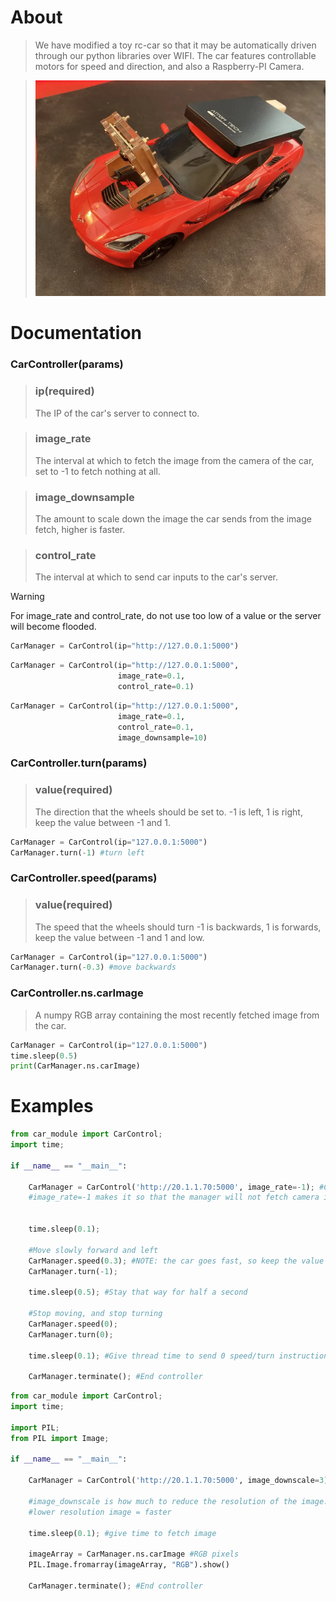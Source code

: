 # About
>We have modified a toy rc-car so that it may be automatically driven through our python libraries over WIFI. The car features controllable motors for speed and direction, and also a Raspberry-PI Camera.

> <img src="rc-car.png" alt="drawing" width="500"/>

# Documentation

### CarController(params)

> ### ip(required)
> The IP of the car's server to connect to.

> ### image_rate
> The interval at which to fetch the image from the camera of the car, set to -1 to fetch nothing at all.

> ### image_downsample
> The amount to scale down the image the car sends from the image fetch, higher is faster.

> ### control_rate
> The interval at which to send car inputs to the car's server.

> [!WARNING]
> For image_rate and control_rate, do not use too low of a value or the server will become flooded.

```python
CarManager = CarControl(ip="http://127.0.0.1:5000")
```
```python
CarManager = CarControl(ip="http://127.0.0.1:5000",
                        image_rate=0.1,
                        control_rate=0.1)
```
```python
CarManager = CarControl(ip="http://127.0.0.1:5000",
                        image_rate=0.1,
                        control_rate=0.1,
                        image_downsample=10)
```

### CarController.turn(params)

> ### value(required)
> The direction that the wheels should be set to. -1 is left, 1 is right, keep the value between -1 and 1.

```python
CarManager = CarControl(ip="127.0.0.1:5000")
CarManager.turn(-1) #turn left
```

### CarController.speed(params)
> ### value(required)
> The speed that the wheels should turn -1 is backwards, 1 is forwards, keep the value between -1 and 1 and low.

```python
CarManager = CarControl(ip="127.0.0.1:5000")
CarManager.turn(-0.3) #move backwards
```

### CarController.ns.carImage
> A numpy RGB array containing the most recently fetched image from the car.

```python
CarManager = CarControl(ip="127.0.0.1:5000")
time.sleep(0.5)
print(CarManager.ns.carImage)
```

# Examples

```python
from car_module import CarControl;
import time;

if __name__ == "__main__":

    CarManager = CarControl('http://20.1.1.70:5000', image_rate=-1); #Create Car Controller
    #image_rate=-1 makes it so that the manager will not fetch camera image (faster)


    time.sleep(0.1);

    #Move slowly forward and left
    CarManager.speed(0.3); #NOTE: the car goes fast, so keep the value low
    CarManager.turn(-1);

    time.sleep(0.5); #Stay that way for half a second

    #Stop moving, and stop turning
    CarManager.speed(0);
    CarManager.turn(0);

    time.sleep(0.1); #Give thread time to send 0 speed/turn instruction...

    CarManager.terminate(); #End controller
```

```python
from car_module import CarControl;
import time;

import PIL;
from PIL import Image;

if __name__ == "__main__":

    CarManager = CarControl('http://20.1.1.70:5000', image_downscale=3); #Create Car Controller

    #image_downscale is how much to reduce the resolution of the image.
    #lower resolution image = faster

    time.sleep(0.1); #give time to fetch image

    imageArray = CarManager.ns.carImage #RGB pixels
    PIL.Image.fromarray(imageArray, "RGB").show()

    CarManager.terminate(); #End controller

```
